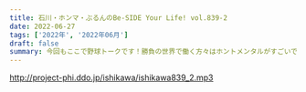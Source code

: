 ```yaml
---
title: 石川・ホンマ・ぶるんのBe-SIDE Your Life! vol.839-2
date: 2022-06-27
tags: ['2022年', '2022年06月']
draft: false
summary: 今回もここで野球トークです！勝負の世界で働く方々はホントメンタルがすごいです！！
---
```


http://project-phi.ddo.jp/ishikawa/ishikawa839_2.mp3
